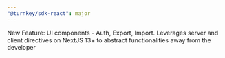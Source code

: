 ```yaml
---
"@turnkey/sdk-react": major
---
```


New Feature: UI components - Auth, Export, Import. Leverages server and client directives on NextJS 13+ to abstract functionalities away from the developer
